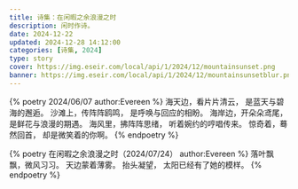 ```yaml
---
title: 诗集：在闲暇之余浪漫之时
description: 闲时作诗。
date: 2024-12-22
updated: 2024-12-28 14:12:00
categories: [诗集, 2024]
type: story
cover: https://img.eseir.com/local/api/1/2024/12/mountainsunset.png
banner: https://img.eseir.com/local/api/1/2024/12/mountainsunsetblur.png
---
```




{% poetry 2024/06/07 author:Evereen %}
海天边，看片片清云，
是蓝天与碧海的邂逅。
沙滩上，传阵阵鸥鸣，
是呼唤与回应的相盼。
海岸边，开朵朵鸢尾，
是鲜花与浪漫的期遇。
海风里，拂阵阵思绪，
听着婉约的哼唱传来。
惊奇着，蓦然回首，
却是微笑着的你啊。
{% endpoetry %}

{% poetry 在闲暇之余浪漫之时（2024/07/24） author:Evereen %}
落叶飘飘，微风习习。
天边蒙着薄雾。
抬头凝望，
太阳已经有了她的模样。
{% endpoetry %}